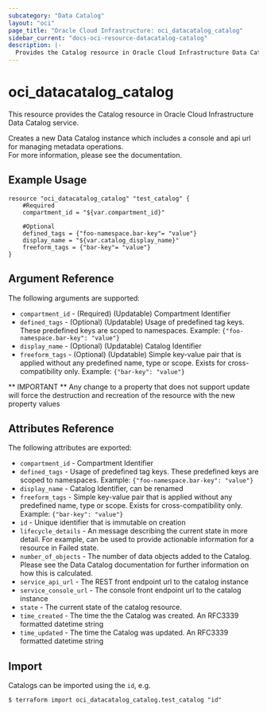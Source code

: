 ```yaml
---
subcategory: "Data Catalog"
layout: "oci"
page_title: "Oracle Cloud Infrastructure: oci_datacatalog_catalog"
sidebar_current: "docs-oci-resource-datacatalog-catalog"
description: |-
  Provides the Catalog resource in Oracle Cloud Infrastructure Data Catalog service
---
```


# oci_datacatalog_catalog
This resource provides the Catalog resource in Oracle Cloud Infrastructure Data Catalog service.

Creates a new Data Catalog instance which includes a console and api url for managing metadata operations.  
For more information, please see the documentation.


## Example Usage

```hcl
resource "oci_datacatalog_catalog" "test_catalog" {
	#Required
	compartment_id = "${var.compartment_id}"

	#Optional
	defined_tags = {"foo-namespace.bar-key"= "value"}
	display_name = "${var.catalog_display_name}"
	freeform_tags = {"bar-key"= "value"}
}
```

## Argument Reference

The following arguments are supported:

* `compartment_id` - (Required) (Updatable) Compartment Identifier
* `defined_tags` - (Optional) (Updatable) Usage of predefined tag keys. These predefined keys are scoped to namespaces. Example: `{"foo-namespace.bar-key": "value"}` 
* `display_name` - (Optional) (Updatable) Catalog Identifier
* `freeform_tags` - (Optional) (Updatable) Simple key-value pair that is applied without any predefined name, type or scope. Exists for cross-compatibility only. Example: `{"bar-key": "value"}` 


** IMPORTANT **
Any change to a property that does not support update will force the destruction and recreation of the resource with the new property values

## Attributes Reference

The following attributes are exported:

* `compartment_id` - Compartment Identifier
* `defined_tags` - Usage of predefined tag keys. These predefined keys are scoped to namespaces. Example: `{"foo-namespace.bar-key": "value"}` 
* `display_name` - Catalog Identifier, can be renamed
* `freeform_tags` - Simple key-value pair that is applied without any predefined name, type or scope. Exists for cross-compatibility only. Example: `{"bar-key": "value"}` 
* `id` - Unique identifier that is immutable on creation
* `lifecycle_details` - An message describing the current state in more detail.  For example, can be used to provide actionable information for a resource in Failed state. 
* `number_of_objects` - The number of data objects added to the Catalog. Please see the Data Catalog documentation for further information on how this is calculated. 
* `service_api_url` - The REST front endpoint url to the catalog instance
* `service_console_url` - The console front endpoint url to the catalog instance
* `state` - The current state of the catalog resource.
* `time_created` - The time the the Catalog was created. An RFC3339 formatted datetime string
* `time_updated` - The time the Catalog was updated. An RFC3339 formatted datetime string

## Import

Catalogs can be imported using the `id`, e.g.

```
$ terraform import oci_datacatalog_catalog.test_catalog "id"
```

